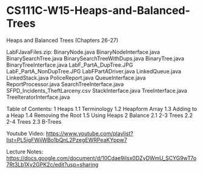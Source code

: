 # CS111C-W15-Heaps-and-Balanced-Trees
Heaps and Balanced Trees (Chapters 26-27)

LabFJavaFiles.zip:
  BinaryNode.java
  BinaryNodeInterface.java
  BinarySearchTree.java
  BinarySearchTreeWithDups.java
  BinaryTree.java
  BinaryTreeInterface.java
  LabF_PartA_DupTree.JPG
  LabF_PartA_NonDupTree.JPG
  LabFPartADriver.java
  LinkedQueue.java
  LinkedStack.java
  PoliceReport.java
  QueueInterface.java
  ReportProcessor.java
  SearchTreeInterface.java
  SFPD_Incidents_TheftLarceny.csv
  StackInterface.java
  TreeInterface.java
  TreeIteratorInterface.java
  
Table of Contents:
  1 Heaps
    1.1 Terminology
    1.2 Heapform Array
    1.3 Adding to a Heap
    1.4 Removing the Root
    1.5 Using Heaps
  2 Balance
    2.1 2-3 Trees
    2.2 2-4 Trees
    2.3 B-Trees

  Youtube Video:
  https://www.youtube.com/playlist?list=PL5igFWijWBo1bQnL2PzegEWRPeaKYppw7
  
  Lecture Notes:
  https://docs.google.com/document/d/10Cdae9iIsx0DZyDWmU_SCYG9wT7o7Rt3Lb1Xy2GPK2c/edit?usp=sharing
  
